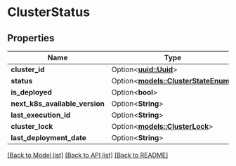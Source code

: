 # ClusterStatus

## Properties

Name | Type | Description | Notes
------------ | ------------- | ------------- | -------------
**cluster_id** | Option<[**uuid::Uuid**](uuid::Uuid.md)> |  | [optional]
**status** | Option<[**models::ClusterStateEnum**](ClusterStateEnum.md)> |  | [optional]
**is_deployed** | Option<**bool**> |  | [optional]
**next_k8s_available_version** | Option<**String**> |  | [optional]
**last_execution_id** | Option<**String**> |  | [optional]
**cluster_lock** | Option<[**models::ClusterLock**](ClusterLock.md)> |  | [optional]
**last_deployment_date** | Option<**String**> |  | [optional]

[[Back to Model list]](../README.md#documentation-for-models) [[Back to API list]](../README.md#documentation-for-api-endpoints) [[Back to README]](../README.md)


